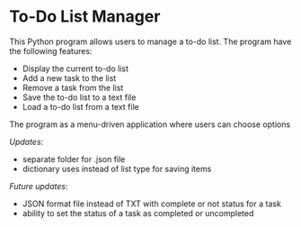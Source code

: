 # To-Do List Manager

This Python program allows users to manage a to-do list. 
The program have the following features:

- Display the current to-do list
- Add a new task to the list
- Remove a task from the list
- Save the to-do list to a text file
- Load a to-do list from a text file

The program as a menu-driven application where users can choose options

*Updates*:

- separate folder for .json file
- dictionary uses instead of list type for saving items


*Future updates*:

- JSON format file instead of TXT with complete or not status for a task
- ability to set the status of a task as completed or uncompleted

